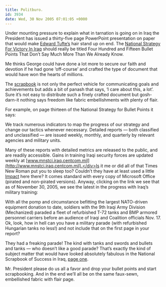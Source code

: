 ```yaml
---
title: Politburo.
id: 3934
date: Wed, 30 Nov 2005 07:01:05 +0000
---
```


Under mounting pressure to explain what in tarnation is going on in Iraq the President has issued a thirty-five page PowerPoint presentation on paper that would make [Edward Tufte’s](http://www.edwardtufte.com/tufte/nytimes_1203) hair stand up on end. The [National Strategy For Victory In Iraq](http://i.a.cnn.net/cnn/2005/images/11/30/iraq.strategy.pdf) should really be titled Four Hundred and Fifteen Bullet Points That Don’t Say Much More Than We Already Know.  

Me thinks George could have done a lot more to secure our faith and devotion if he had gone ‘off-course’ and crafted the type of document that would have won the hearts of millions.  

The [scrapbook](http://www.scrapbook.com/scrapbook_layouts/showmembers.php/cat/500) is not only the perfect vehicle for communicating goals and achievements but adds a bit of panash that says, ‘I care about this, a lot’. Sure it’s not easy to distribute such a finely crafted document but gosh-darn-it nothing says freedom like fabric embellishments with plenty of flair.  

For example, on page thirteen of the National Strategy for Bullet Points it says:



<div class="quote">We track numerous indicators to map the progress of our strategy and change our tactics whenever necessary. Detailed reports — both classified and unclassified — are issued weekly, monthly, and quarterly by relevant agencies and military units.  

Many of these reports with detailed metrics are released to the public, and are readily accessible. Gains in training Iraqi security forces are updated weekly at [www.mnstci.iraq.centcom.mil](http://www.mnstci.iraq.centcom.mil).</div>Is it me or did all of that Times New Roman put you to sleep too? Couldn’t they have at least used a little [Impact](http://www.fontx.com/fonts/URW-Impact-Bold-Font---412081.html) here there? It comes standard with every copy of Microsoft Office (pirated and non-pirated versions). Anyway, clicking on the link we see that as of November 30, 2005, we see the latest in the progress with Iraq’s military training:



<div class="quote">With all the pomp and circumstance befitting the largest NATO-driven equipment donation to date, soldiers with the 9th Iraqi Army Division (Mechanized) paraded a fleet of refurbished T-72 tanks and BMP armored personnel carriers before an audience of Iraqi and Coalition officials Nov. 17.</div>Ok, look, how in hell can you have a military parade (with refurbished Hungarian tanks no less!) and not include that on the first page in your report?  

They had a freaking parade! The kind with tanks and swords and bullets and tanks — who doesn’t like a good parade? That’s exactly the kind of subject matter that would have looked absolutely fabulous in the National Scrapbook of Success in Iraq, [page one](http://www.flairdesignsinc.com/sample_layouts.asp?sampleLayoutID=16&prodlineID=11).  

Mr. President please do us all a favor and drop your bullet points and start scrapbooking. And in the end we’ll all be on the same faux-sewn, embellished fabric with flair page.





